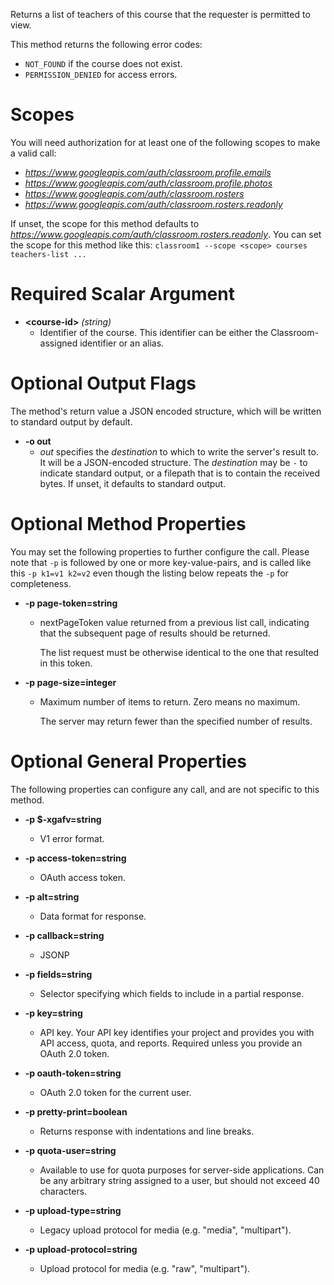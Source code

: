 Returns a list of teachers of this course that the requester
is permitted to view.

This method returns the following error codes:

* `NOT_FOUND` if the course does not exist.
* `PERMISSION_DENIED` for access errors.
# Scopes

You will need authorization for at least one of the following scopes to make a valid call:

* *https://www.googleapis.com/auth/classroom.profile.emails*
* *https://www.googleapis.com/auth/classroom.profile.photos*
* *https://www.googleapis.com/auth/classroom.rosters*
* *https://www.googleapis.com/auth/classroom.rosters.readonly*

If unset, the scope for this method defaults to *https://www.googleapis.com/auth/classroom.rosters.readonly*.
You can set the scope for this method like this: `classroom1 --scope <scope> courses teachers-list ...`
# Required Scalar Argument
* **&lt;course-id&gt;** *(string)*
    - Identifier of the course.
        This identifier can be either the Classroom-assigned identifier or an
        alias.

# Optional Output Flags

The method's return value a JSON encoded structure, which will be written to standard output by default.

* **-o out**
    - *out* specifies the *destination* to which to write the server's result to.
      It will be a JSON-encoded structure.
      The *destination* may be `-` to indicate standard output, or a filepath that is to contain the received bytes.
      If unset, it defaults to standard output.
# Optional Method Properties

You may set the following properties to further configure the call. Please note that `-p` is followed by one 
or more key-value-pairs, and is called like this `-p k1=v1 k2=v2` even though the listing below repeats the
`-p` for completeness.

* **-p page-token=string**
    - nextPageToken
        value returned from a previous
        list call, indicating that
        the subsequent page of results should be returned.
        
        The list request must be
        otherwise identical to the one that resulted in this token.

* **-p page-size=integer**
    - Maximum number of items to return. Zero means no maximum.
        
        The server may return fewer than the specified number of results.

# Optional General Properties

The following properties can configure any call, and are not specific to this method.

* **-p $-xgafv=string**
    - V1 error format.

* **-p access-token=string**
    - OAuth access token.

* **-p alt=string**
    - Data format for response.

* **-p callback=string**
    - JSONP

* **-p fields=string**
    - Selector specifying which fields to include in a partial response.

* **-p key=string**
    - API key. Your API key identifies your project and provides you with API access, quota, and reports. Required unless you provide an OAuth 2.0 token.

* **-p oauth-token=string**
    - OAuth 2.0 token for the current user.

* **-p pretty-print=boolean**
    - Returns response with indentations and line breaks.

* **-p quota-user=string**
    - Available to use for quota purposes for server-side applications. Can be any arbitrary string assigned to a user, but should not exceed 40 characters.

* **-p upload-type=string**
    - Legacy upload protocol for media (e.g. &#34;media&#34;, &#34;multipart&#34;).

* **-p upload-protocol=string**
    - Upload protocol for media (e.g. &#34;raw&#34;, &#34;multipart&#34;).
